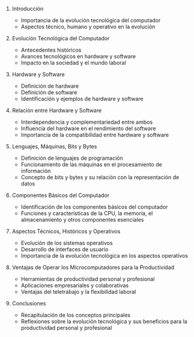 1. Introducción
   - Importancia de la evolución tecnológica del computador
   - Aspectos técnico, humano y operativo en la evolución

2. Evolución Tecnológica del Computador
   - Antecedentes históricos
   - Avances tecnológicos en hardware y software
   - Impacto en la sociedad y el mundo laboral

3. Hardware y Software
   - Definición de hardware
   - Definición de software
   - Identificación y ejemplos de hardware y software

4. Relación entre Hardware y Software
   - Interdependencia y complementariedad entre ambos
   - Influencia del hardware en el rendimiento del software
   - Importancia de la compatibilidad entre hardware y software

5. Lenguajes, Máquinas, Bits y Bytes
   - Definición de lenguajes de programación
   - Funcionamiento de las máquinas en el procesamiento de información
   - Concepto de bits y bytes y su relación con la representación de datos

6. Componentes Básicos del Computador
   - Identificación de los componentes básicos del computador
   - Funciones y características de la CPU, la memoria, el almacenamiento y otros componentes esenciales

7. Aspectos Técnicos, Históricos y Operativos
   - Evolución de los sistemas operativos
   - Desarrollo de interfaces de usuario
   - Importancia de la evolución tecnológica en los aspectos operativos

8. Ventajas de Operar los Microcomputadores para la Productividad
   - Herramientas de productividad personal y profesional
   - Aplicaciones empresariales y colaborativas
   - Ventajas del teletrabajo y la flexibilidad laboral

9. Conclusiones
   - Recapitulación de los conceptos principales
   - Reflexiones sobre la evolución tecnológica y sus beneficios para la productividad personal y profesional
